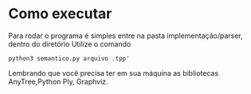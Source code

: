 # Como executar
Para rodar o programa é simples entre na pasta implementação/parser, dentro do diretório
Utilize o comando

```python3 semantico.py arquivo .tpp'```

Lembrando que você precisa ter em sua máquina as bibliotecas AnyTree,Python Ply, Graphviz.
